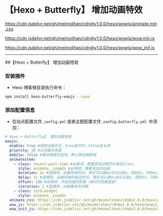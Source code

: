 # 【Hexo + Butterfly】 增加动画特效

<https://cdn.jsdelivr.net/gh/meimolihan/cdn@v1.0.0/hexo/wowjs/animate.min.css>

<https://cdn.jsdelivr.net/gh/meimolihan/cdn@v1.0.0/hexo/wowjs/wow.min.js>

<https://cdn.jsdelivr.net/gh/meimolihan/cdn@v1.0.0/hexo/wowjs/wow_init.js>

---

##【Hexo + Butterfly】 增加动画特效

### 安装插件
- Hexo 博客根目录执行命令：
```bash
npm install hexo-butterfly-wowjs --save
````

### 添加配置信息
- 在站点配置文件`_config.yml` 或者主题配置文件`_config.butterfly.yml `中添加：
```yaml
# Hexo + Butterfly】 增加动画特效
wowjs:
  enable: true #控制动画开关。true是打开，false是关闭
  priority: 10 #过滤器优先级
  mobile: false #移动端是否启用，默认移动端禁用
  animateitem:
    - class: recent-post-item #必填项，需要添加动画的元素的class
      style: animate__zoomIn #必填项，需要添加的动画
      duration: 2s #选填项，动画持续时间，单位可以是ms也可以是s。例如3s，700ms。
      delay: 1s #选填项，动画开始的延迟时间，单位可以是ms也可以是s。例如3s，700ms。
      offset: 100 #选填项，开始动画的距离（相对浏览器底部）
      iteration: 1 #选填项，动画重复的次数
    - class: card-widget
      style: animate__zoomIn
  animate_css: https://cdn.jsdelivr.net/gh/meimolihan/cdn@v1.0.0/hexo/wowjs/animate.min.css
  wow_js: https://cdn.jsdelivr.net/gh/meimolihan/cdn@v1.0.0/hexo/wowjs/wow.min.js
  wow_init_js: https://cdn.jsdelivr.net/gh/meimolihan/cdn@v1.0.0/hexo/wowjs/wow_init.js
```